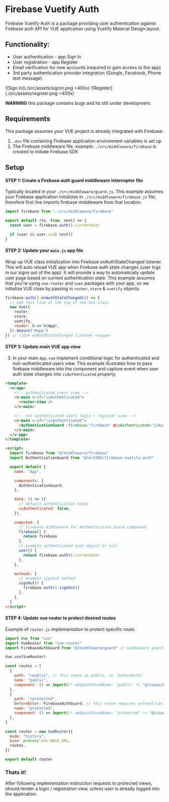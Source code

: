 # Firebase Vuetify Auth

Firebase Vuetify Auth is a package providing user authentication against Firebase auth API for VUE application using Vuetify Material Design layout.

## Functionality:

- User authentication - app Sign In
- User registration - app Register
- Email verification for new accounts (required to gain access to the app)
- 3rd party authentication provider integration (Google, Facebook, Phone text message)

![Sign In](./src/assets/signin.png =400x)
![Register](./src/assets/register.png =400x)

**WARNING** this package contains bugs and its still under development.

## Requirements

This package assumes your VUE project is already integrated with Firebase:

1. `.env` file containing Firebase application environment variables is set up
2. The Firebase middleware file, example: `./src/middleware/firebase` is created to initiate Firebase SDK

## Setup

#### STEP 1: Create a Firebase auth guard middleware interceptor file

Typically located in your `./src/middleware/guard.js`.
This example assumes your Firebase application initializes in `./src/middleware/firebase.js` file, therefore
first line imports firebase middleware from that location.

```javascript
import firebase from "./src/middleware/firebase"

export default (to, from, next) => {
  const user = firebase.auth().currentUser

  if (user && user.uid) next()
}
```

#### STEP 2: Update your `main.js` app file

Wrap up VUE class initialization into Firebase onAuthStateChanged listener.
This will auto reload VUE app when Firebase auth state changes (user logs in our signs out of the app).
It will provide a way to automatically update user page based on current authentication state.
This example assumes that you're using `vue-router` and `vuex` packages with your app, so we initialize
VUE class by passing in `router`, `store` & `vuetify` objects.

```javascript
firebase.auth().onAuthStateChanged(() => {
  // add this line at the top of new Vue class
  new Vue({
    router,
    store,
    vuetify,
    render: h => h(App),
  }).$mount("#app")
}) // close onAuthStateChanged listener wrapper
```

#### STEP 3: Update main VUE app view

3. In your main `App.vue` implement conditional logic for authenticated and non-authenticated users view.
   This example illustrates how to pass firebase middleware into the component and capture event when user auth state changes into `isAuthenticated` property.

```html
<template>
  <v-app>
    <!-- authenticated users view -->
    <v-main v-if="isAuthenticated">
      <router-view />
    </v-main>

    <!-- not authenticated users login / register view -->
    <v-main v-if="!isAuthenticated">
      <AuthenticationGuard :firebase="firebase" @isAuthenticated="isAuthenticated = $event" />
    </v-main>
  </v-app>
</template>

<script>
  import firebase from "@/middleware/firebase"
  import AuthenticationGuard from "@nerd305/firebase-vuetify-auth"

  export default {
    name: "App",

    components: {
      AuthenticationGuard,
    },

    data: () => ({
      // default authentication state
      isAuthenticated: false,
    }),

    computed: {
      // firebase middleware for Authentication Guard component
      firebase() {
        return firebase
      },
      // example authenticated user object or null
      user() {
        return firebase.auth().currentUser
      },
    },

    methods: {
      // example signout method
      signOut() {
        firebase.auth().signOut()
      },
    },
  }
</script>
```

#### STEP 4: Update vue router to protect desired routes

Example of `router.js` implementation to protect specific route.

```javascript
import Vue from "vue"
import VueRouter from "vue-router"
import FirebaseAuthGuard from "@/middleware/guard" // middleware guard created in STEP 1

Vue.use(VueRouter)

const routes = [
  {
    path: "/public", // this route is public, no `beforeEnter`
    name: "public",
    component: () => import(/* webpackChunkName: "public" */ "@/views/Public.vue"), // example public route
  },
  {
    path: "/protected",
    beforeEnter: FirebaseAuthGuard, // this route requires authentication guard
    name: "protected",
    component: () => import(/* webpackChunkName: "protected" */ "@/views/Protected.vue"), // example protected route
  },
]

const router = new VueRouter({
  mode: "history",
  base: process.env.BASE_URL,
  routes,
})

export default router
```

### Thats it!

After following implementation instruction requests to protected views, should render a login / registration view, unless user is already logged into the application.
